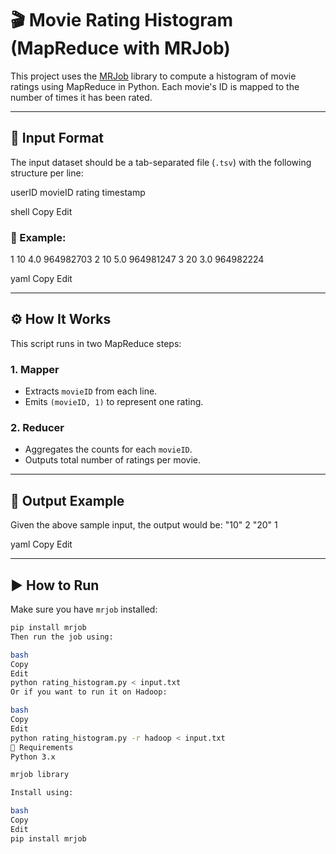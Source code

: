 # 🎬 Movie Rating Histogram (MapReduce with MRJob)

This project uses the [MRJob](https://mrjob.readthedocs.io/en/latest/) library to compute a histogram of movie ratings using MapReduce in Python. Each movie's ID is mapped to the number of times it has been rated.

---

## 📁 Input Format

The input dataset should be a tab-separated file (`.tsv`) with the following structure per line:

userID movieID rating timestamp

shell
Copy
Edit

### 🔸 Example:
1 10 4.0 964982703 2 10 5.0 964981247 3 20 3.0 964982224

yaml
Copy
Edit

---

## ⚙️ How It Works

This script runs in two MapReduce steps:

### 1. Mapper
- Extracts `movieID` from each line.
- Emits `(movieID, 1)` to represent one rating.

### 2. Reducer
- Aggregates the counts for each `movieID`.
- Outputs total number of ratings per movie.

---

## 🧪 Output Example

Given the above sample input, the output would be:
"10" 2 "20" 1

yaml
Copy
Edit

---

## ▶️ How to Run

Make sure you have `mrjob` installed:

```bash
pip install mrjob
Then run the job using:

bash
Copy
Edit
python rating_histogram.py < input.txt
Or if you want to run it on Hadoop:

bash
Copy
Edit
python rating_histogram.py -r hadoop < input.txt
🧰 Requirements
Python 3.x

mrjob library

Install using:

bash
Copy
Edit
pip install mrjob
